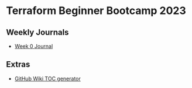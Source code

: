 # Terraform Beginner Bootcamp 2023


## Weekly Journals
- [Week 0 Journal](journal/Week0)


## Extras
- [GitHub Wiki TOC generator](https://ecotrust-canada.github.io/markdown-toc/)

